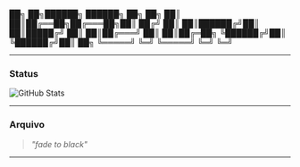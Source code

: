 ██╗ ██╗██████╗ ██████╗ ██╗ ██╗
██║ ██║██╔══██╗██╔═══██╗██║ ██╔╝
██║ ██║██████╔╝██║ ██║█████╔╝
██║ ██║██╔═══╝ ██║ ██║██╔═██╗
╚██████╔╝██║ ╚██████╔╝██║ ██╗
╚═════╝ ╚═╝ ╚═════╝ ╚═╝ ╚═╝


---

### Status
![GitHub Stats](https://github-readme-stats.vercel.app/api?username=urgx&show_icons=false&theme=graywhite&hide_title=true)

---

### Arquivo
> _"fade to black"_

---
